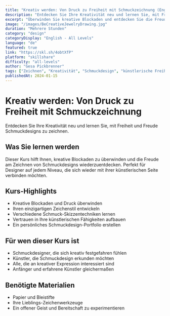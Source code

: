 ```yaml
---
title: "Kreativ werden: Von Druck zu Freiheit mit Schmuckzeichnung (Englischsprachiger Kurs)"
description: "Entdecken Sie Ihre Kreativität neu und lernen Sie, mit Freiheit und Freude Schmuckdesigns zu zeichnen."
excerpt: "Überwinden Sie kreative Blockaden und entdecken Sie die Freude am Schmuckdesign-Zeichnen wieder."
image: "/images/BeCreativeJewelryDrawing.jpg"
duration: "Mehrere Stunden"
category: "design"
categoryDisplay: "English - All Levels"
language: "de"
featured: true
link: "https://skl.sh/4obtXfP"
platform: "skillshare"
difficulty: "all-levels"
author: "Gesa Pickbrenner"
tags: ["Zeichnen", "Kreativität", "Schmuckdesign", "künstlerische Freiheit"]
publishedAt: 2024-01-15
---
```


# Kreativ werden: Von Druck zu Freiheit mit Schmuckzeichnung

Entdecken Sie Ihre Kreativität neu und lernen Sie, mit Freiheit und Freude Schmuckdesigns zu zeichnen.

## Was Sie lernen werden

Dieser Kurs hilft Ihnen, kreative Blockaden zu überwinden und die Freude am Zeichnen von Schmuckdesigns wiederzuentdecken. Perfekt für Designer auf jedem Niveau, die sich wieder mit ihrer künstlerischen Seite verbinden möchten.

## Kurs-Highlights

- Kreative Blockaden und Druck überwinden
- Ihren einzigartigen Zeichenstil entwickeln
- Verschiedene Schmuck-Skizzentechniken lernen
- Vertrauen in Ihre künstlerischen Fähigkeiten aufbauen
- Ein persönliches Schmuckdesign-Portfolio erstellen

## Für wen dieser Kurs ist

- Schmuckdesigner, die sich kreativ festgefahren fühlen
- Künstler, die Schmuckdesign erkunden möchten
- Alle, die an kreativer Expression interessiert sind
- Anfänger und erfahrene Künstler gleichermaßen

## Benötigte Materialien

- Papier und Bleistifte
- Ihre Lieblings-Zeichenwerkzeuge
- Ein offener Geist und Bereitschaft zu experimentieren